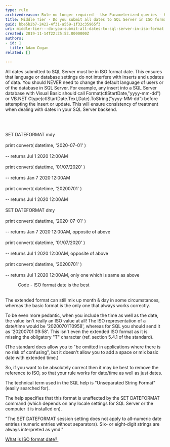 ```yaml
---
type: rule
archivedreason: Rule no longer required - Use Parameterized queries - https://rules.ssw.com.au/parameterize-all-input-to-your-database
title: Middle Tier - Do you submit all dates to SQL Server in ISO format?
guid: bbe5b2b7-2422-4f31-a559-1f32c35965f3
uri: middle-tier---do-you-submit-all-dates-to-sql-server-in-iso-format
created: 2019-11-14T22:25:52.0000000Z
authors:
- id: 1
  title: Adam Cogan
related: []

---
```



<p class="ssw15-rteElement-P">All dates submitted to SQL Server must be in ISO format date. This ensures that language or database settings do not interfere with inserts and updates of data. You should&#160;NEVER&#160;need to change the default language of users or of the database in SQL Server. For example, any insert into a SQL Server database with Visual Basic should call Format(ctlStartDate,&quot;yyyy-mm-dd&quot;) or VB.NET Ctype(ctlStartDate.Text,Date).ToString(&quot;yyyy-MM-dd&quot;) before attempting the insert or update. This will ensure consistency of treatment when dealing with dates in your SQL Server backend.​​<br></p>
<br><excerpt class='endintro'></excerpt><br>
<p class="ssw15-rteElement-CodeArea">​SET DATEFORMAT mdy<br><br> print convert( datetime, '2020-07-01' )<br><br> -- returns Jul 1 2020&#160;12&#58;00AM<br><br> print convert( datetime, '01/07/2020' )<br><br> -- returns Jan 7 2020 12&#58;00AM<br><br> print convert( datetime, '20200701' )<br><br> -- returns Jul 1 2020 12&#58;00AM<br><br>SET DATEFORMAT dmy<br><br> print convert( datetime, '2020-07-01' )<br><br> -- returns Jan 7 2020&#160;12&#58;00AM, opposite of above<br><br> print convert( datetime, '01/07/2020' )<br><br> -- returns Jul 1 2020 12&#58;00AM, opposite of above<br><br> print convert( datetime, '20200701' )<br><br> -- returns Jul 1 2020 12&#58;00AM, only one which is same as above</p><dd class="ssw15-rteElement-FigureGood">​Code - ISO format date is the best<br></dd><p><br>The extended format can still mix up month &amp; day in some circumstances, whereas the basic format is the only one that always works correctly.</p><p>To be even more pedantic, when you include the time as well as the date, the value isn't really an ISO value at all! The ISO representation of a date/time would be '20200701T0958', whereas for SQL you should send it as '2020​0701 09&#58;58'. This isn't even the extended ISO format as it is missing the obligatory &quot;T&quot; character (ref. section 5.4.1 of the standard).</p><p>(The standard does allow you to &quot;be omitted in applications where there is no risk of confusing&quot;, but it doesn't allow you to add a space or mix basic date with extended time.)</p><p>So, if you want to be absolutely correct then it may be best to remove the reference to ISO, so that your rule works for date/time as well as just dates.</p><p>The technical term used in the SQL help is &quot;Unseparated String Format&quot; (easily searched for).</p><p>The help specifies that this format is unaffected by the SET DATEFORMAT command (which depends on any locale settings for SQL Server or the computer it is installed on).</p><p>&quot;The SET DATEFORMAT session setting does not apply to all-numeric date entries (numeric entries without separators). Six- or eight-digit strings are always interpreted as ymd.&quot;</p><p><a href="https&#58;//www.w3.org/QA/Tips/iso-date">​What is ISO format date?&#160;​</a><br></p>


